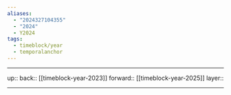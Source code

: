 ```yaml
---
aliases:
  - "2024327104355"
  - "2024"
  - Y2024
tags:
  - timeblock/year
  - temporalanchor
---
```



***

up:: 
back:: [[timeblock-year-2023]]
forward:: [[timeblock-year-2025]]
layer:: 

***
